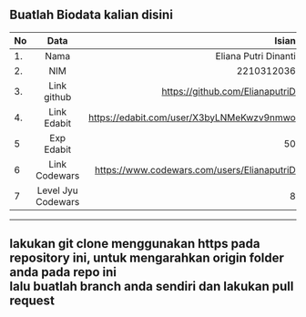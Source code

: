 **Buatlah Biodata kalian disini** <br />
----------------------------------------
|No | Data  | Isian|
|---|:-------:|------:|
|1. |Nama     | Eliana Putri Dinanti |
|2.| NIM        | 2210312036 |
|3. |Link github | https://github.com/ElianaputriD |
|4.| Link Edabit | https://edabit.com/user/X3byLNMeKwzv9nmwo |
|5|Exp Edabit   | 50 |
|6| Link Codewars|https://www.codewars.com/users/ElianaputriD  |
|7| Level Jyu Codewars|8|


----
**lakukan git clone menggunakan https pada repository ini, untuk mengarahkan origin folder anda pada repo ini<br/> lalu buatlah branch anda sendiri dan lakukan pull request**
----

